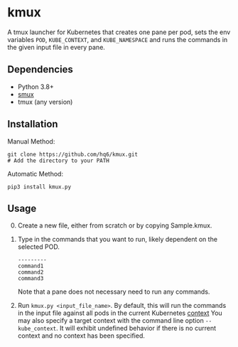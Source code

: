 # kmux

A tmux launcher for Kubernetes that creates one pane per pod, sets the env
variables `POD`, `KUBE_CONTEXT`, and `KUBE_NAMESPACE` and runs the commands in
the given input file in every pane.

## Dependencies

 - Python 3.8+
 - [smux](https://github.com/hq6/smux/blob/master/setup.py)
 - tmux (any version)

## Installation

Manual Method:

    git clone https://github.com/hq6/kmux.git
    # Add the directory to your PATH

Automatic Method:

    pip3 install kmux.py

## Usage

   0. Create a new file, either from scratch or by copying Sample.kmux.
   1. Type in the commands that you want to run, likely dependent on the
      selected POD.
         ```
         ---------
         command1
         command2
         command3
         ```

      Note that a pane does not necessary need to run any commands.

   3. Run `kmux.py <input_file_name>`. By default, this will run the commands
      in the input file against all pods in the current Kubernetes [context](https://kubernetes.io/docs/tasks/access-application-cluster/configure-access-multiple-clusters/)
      You may also specify a target context with the command line option
      `--kube_context`. It will exhibit undefined behavior if there is no
      current context and no context has been specified.

